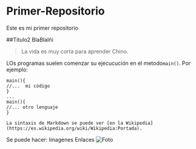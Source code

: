 # Primer-Repositorio

Este es mi primer repositorio

##Titulo2
BlaBlaIñi

>La vida es muy corta para aprender Chino.

LOs programas suelen comenzar su ejecucución en el metodo`main()`. Por ejemplo: 

	main(){
	//...  mi código
	}
	...
	main(){
	//... otro lenguaje
	}
	
	La sintaxis de Markdown se puede ver [en la Wikipedia](https://es.wikipedia.org/wiki/Wikipedia:Portada).
	
Se puede hacer:
	Imagenes
	Enlaces
	![Foto](https://www.google.es/url?sa=i&rct=j&q=&esrc=s&source=images&cd=&cad=rja&uact=8&ved=0ahUKEwjDn6LV5IfRAhWEPBQKHemxDVcQjRwIBw&url=http%3A%2F%2Fwww.domadis.com%2F2013%2F08%2F08%2Fcomo-ver-todas-las-contrasenas-almacenadas-en-google-chrome-con-un-simple-comando-tips%2F&psig=AFQjCNFUGTfP5DN3yZJKs2Lq_UbMyd86wg&ust=1482495608890323)